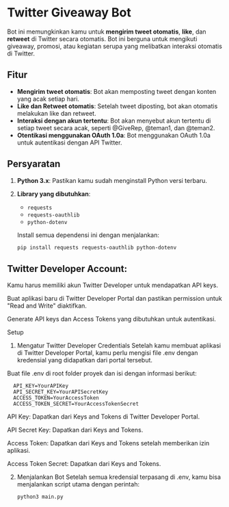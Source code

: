 # Twitter Giveaway Bot

Bot ini memungkinkan kamu untuk **mengirim tweet otomatis**, **like**, dan **retweet** di Twitter secara otomatis. Bot ini berguna untuk mengikuti giveaway, promosi, atau kegiatan serupa yang melibatkan interaksi otomatis di Twitter.

## Fitur

- **Mengirim tweet otomatis**: Bot akan memposting tweet dengan konten yang acak setiap hari.
- **Like dan Retweet otomatis**: Setelah tweet diposting, bot akan otomatis melakukan like dan retweet.
- **Interaksi dengan akun tertentu**: Bot akan menyebut akun tertentu di setiap tweet secara acak, seperti @GiveRep, @teman1, dan @teman2.
- **Otentikasi menggunakan OAuth 1.0a**: Bot menggunakan OAuth 1.0a untuk autentikasi dengan API Twitter.

## Persyaratan

1. **Python 3.x**: Pastikan kamu sudah menginstall Python versi terbaru.
2. **Library yang dibutuhkan**:
    - `requests`
    - `requests-oauthlib`
    - `python-dotenv`
    
   Install semua dependensi ini dengan menjalankan:

   ```bash
   pip install requests requests-oauthlib python-dotenv
   
## Twitter Developer Account:

Kamu harus memiliki akun Twitter Developer untuk mendapatkan API keys.

Buat aplikasi baru di Twitter Developer Portal dan pastikan permission untuk "Read and Write" diaktifkan.

Generate API keys dan Access Tokens yang dibutuhkan untuk autentikasi.

Setup
1. Mengatur Twitter Developer Credentials
Setelah kamu membuat aplikasi di Twitter Developer Portal, kamu perlu mengisi file .env dengan kredensial yang didapatkan dari portal tersebut.

Buat file .env di root folder proyek dan isi dengan informasi berikut:

      API_KEY=YourAPIKey
      API_SECRET_KEY=YourAPISecretKey
      ACCESS_TOKEN=YourAccessToken
      ACCESS_TOKEN_SECRET=YourAccessTokenSecret
API Key: Dapatkan dari Keys and Tokens di Twitter Developer Portal.

API Secret Key: Dapatkan dari Keys and Tokens.

Access Token: Dapatkan dari Keys and Tokens setelah memberikan izin aplikasi.

Access Token Secret: Dapatkan dari Keys and Tokens.

2. Menjalankan Bot
Setelah semua kredensial terpasang di .env, kamu bisa menjalankan script utama dengan perintah:
    
       python3 main.py
   
